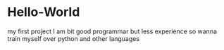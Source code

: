 # Hello-World
my first project
I am bit good programmar but less experience so wanna train myself over python and other languages
